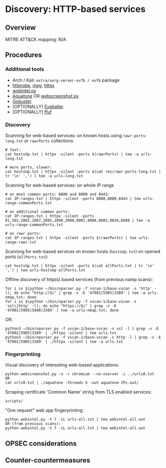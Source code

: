 
# Discovery: HTTP-based services

## Overview

MITRE ATT&CK mapping: N/A

## Procedures

### Additional tools

 - Arch / Kali: `extra/xorg-server-xvfb / xvfb` package
 - [httprobe](https://github.com/tomnomnom/httprobe/releases/latest), [meg](https://github.com/tomnomnom/meg/releases/latest), [httpx](https://github.com/projectdiscovery/httpx/releases/latest)
 - [webintel.py](https://github.com/danamodio/webintel)
 - [Aquatone](https://github.com/michenriksen/aquatone/releases/latest) OR [webscreenshot.py](https://github.com/maaaaz/webscreenshot)
 - [Gobuster](https://github.com/OJ/gobuster/releases/latest)
 - [OPTIONALLY] [Eyeballer](https://github.com/bishopfox/eyeballer)
 - [OPTIONALLY] [ffuf](https://github.com/ffuf/ffuf/releases/latest)

### Discovery

Scanning for web-based services: on known hosts using `rawr-ports-long.txt` or `rawrPorts` collections

```
# fast:
cat hostsUp.txt | httpx -silent -ports $(rawrPorts) | tee -a urls-long.txt

# more ports, slower:
cat hostsUp.txt | httpx -silent -ports $(cat res/rawr-ports-long.txt | tr '\n' ',') | tee -a urls-long.txt
```

Scanning for web-based services: on whole IP range

```
# on most common ports: 8080 and 8000 and 8443:
cat IP-ranges.txt | httpx -silent -ports 8080,8000,8443 | tee urls-range-commonPorts.txt

# on additional common ports:
cat IP-ranges.txt | httpx -silent -ports 81,591,2082,2087,2095,2096,3000,8001,8008,8083,8834,8888 | tee -a urls-range-commonPorts.txt

# on rawr ports:
cat IP-ranges.txt | httpx -silent -ports $(rawrPorts) | tee urls-range-rawr.txt
```

Scanning for web-based services on known hosts (`hostsUp.txt`) on opened ports (`allPorts.txt`):

```
cat hostsUp.txt | httpx -silent -ports $(cat allPorts.txt | tr '\n' ',') | tee urls-hostsUp-allPorts.txt
```

Offline discovery of http(s) based services (from previous namp scans):

```
for i in $(python ~/bin/nparser.py -f vscan-1/base-vscan -s 'http' -l); do echo "http://$i" | grep -v -E '47001|5985|3389' | tee -a urls-nmap.txt; done
for i in $(python ~/bin/nparser.py -f vscan-1/base-vscan -s 'ssl\|http' -l); do echo "https://$i" | grep -v -E '47001|5985|5986|3389' | tee -a urls-nmap.txt; done
```

OR:

```
python3 ~/bin/nparser.py -f vscan-1/base-vscan -s ssl -l | grep -v -E '47001|5985|3389' | ./httpx -silent | tee urls.txt
python3 ~/bin/nparser.py -f vscan-1/base-vscan -s http -l | grep -v -E '47001|5985|3389' | ./httpx -silent | tee -a urls.txt
```

### Fingerprinting

Visual discovery of interesting web-based applications:

```
python webscreenshot.py -v -r chromium --no-xserver -i ../urls0.txt
OR
cat urls0.txt | ./aquatone -threads 5 -out aquatone-IPs.out/
```

Scraping certificate 'Common Name' string from TLS enabled services:

```
scripts/
```

"One request" web app fingerprinting:

    python webintel.py -t 7 -iL urls-all.txt | tee webintel-all.out
    OR (from previous scans):
    python webintel.py -t 7 -iL urls-all.txt | tee webintel-all.out


## OPSEC considerations

## Counter-countermeasures
